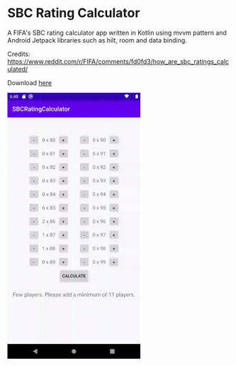 # SBC Rating Calculator

A FIFA's SBC rating calculator app written in Kotlin using mvvm pattern and Android Jetpack libraries such as hilt, room and data binding.

Credits: https://www.reddit.com/r/FIFA/comments/fd0fd3/how_are_sbc_ratings_calculated/

Download [here](https://raw.githubusercontent.com/guilhermealbm/sbc-rating-calculator/main/sbcratingcalculator.apk)

<img src="https://raw.githubusercontent.com/guilhermealbm/sbc-rating-calculator/main/sbcratingcalculator.gif" width="300">